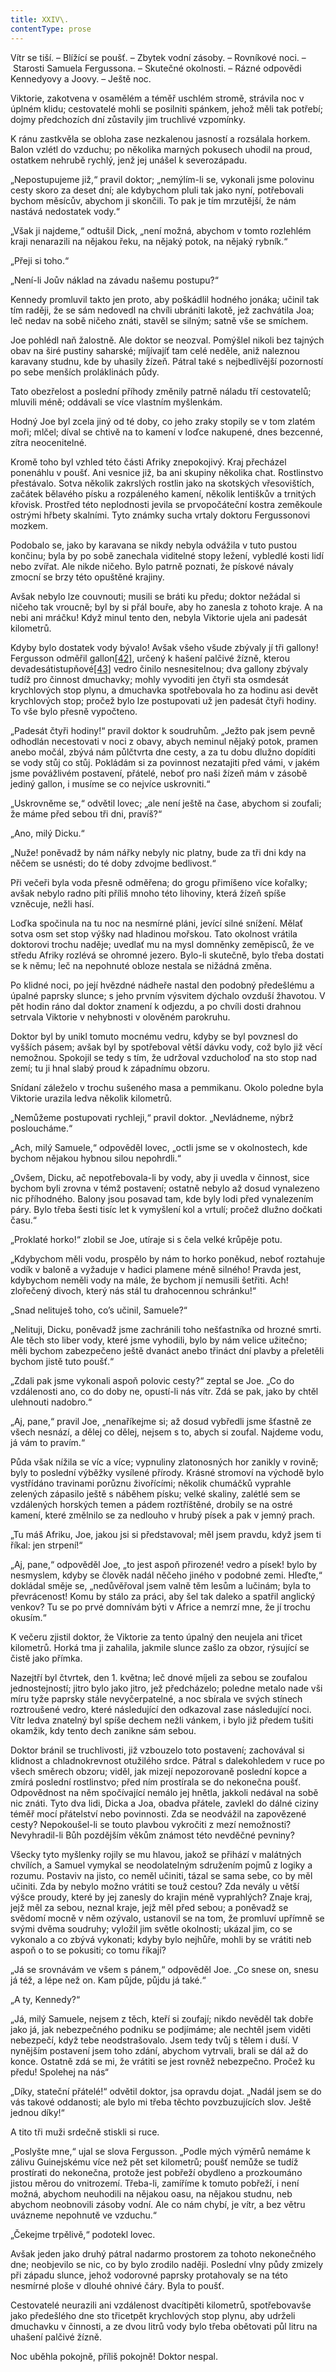 ```yaml
---
title: XXIV\.
contentType: prose
---
```


<section>

Vítr se tiší. – Blížící se poušť. – Zbytek vodní zásoby. – Rovníkové noci. – Starosti Samuela Fergussona. – Skutečné okolnosti. – Rázné odpovědi Kennedyovy a Joovy. – Ještě noc.

Viktorie, zakotvena v osamělém a téměř uschlém stromě, strávila noc v úplném klidu; cestovatelé mohli se posilniti spánkem, jehož měli tak potřebí; dojmy předchozích dní zůstavily jim truchlivé vzpomínky.

K ránu zastkvěla se obloha zase nezkalenou jasností a rozsálala horkem. Balon vzlétl do vzduchu; po několika marných pokusech uhodil na proud, ostatkem nehrubě rychlý, jenž jej unášel k severozápadu.

„Nepostupujeme již,“ pravil doktor; „nemýlím-li se, vykonali jsme polovinu cesty skoro za deset dní; ale kdybychom pluli tak jako nyní, potřebovali bychom měsícův, abychom ji skončili. To pak je tím mrzutější, že nám nastává nedostatek vody.“

„Však ji najdeme,“ odtušil Dick, „není možná, abychom v tomto rozlehlém kraji nenarazili na nějakou řeku, na nějaký potok, na nějaký rybník.“

„Přeji si toho.“

„Není-li Joův náklad na závadu našemu postupu?“

Kennedy promluvil takto jen proto, aby poškádlil hodného jonáka; učinil tak tím raději, že se sám nedovedl na chvíli ubrániti lakotě, jež zachvátila Joa; leč nedav na sobě ničeho znáti, stavěl se silným; satně vše se smíchem.

Joe pohlédl naň žalostně. Ale doktor se neozval. Pomýšlel nikoli bez tajných obav na širé pustiny saharské; míjívajíť tam celé neděle, aniž naleznou karavany studnu, kde by uhasily žízeň. Pátral také s nejbedlivější pozorností po sebe menších proláklinách půdy.

Tato obezřelost a poslední příhody změnily patrně náladu tří cestovatelů; mluvili méně; oddávali se více vlastním myšlenkám.

Hodný Joe byl zcela jiný od té doby, co jeho zraky stopily se v tom zlatém moři; mlčel; díval se chtivě na to kamení v loďce nakupené, dnes bezcenné, zítra neocenitelné.

Kromě toho byl vzhled této části Afriky znepokojivý. Kraj přecházel ponenáhlu v poušť. Ani vesnice již, ba ani skupiny několika chat. Rostlinstvo přestávalo. Sotva několik zakrslých rostlin jako na skotských vřesovištích, začátek bělavého písku a rozpáleného kamení, několik lentiškův a trnitých křovisk. Prostřed této neplodnosti jevila se prvopočáteční kostra zeměkoule ostrými hřbety skalními. Tyto známky sucha vrtaly doktoru Fergussonovi mozkem.

Podobalo se, jako by karavana se nikdy nebyla odvážila v tuto pustou končinu; byla by po sobě zanechala viditelné stopy ležení, vybledlé kosti lidí nebo zvířat. Ale nikde ničeho. Bylo patrně poznati, že pískové návaly zmocní se brzy této opuštěné krajiny.

Avšak nebylo lze couvnouti; musili se bráti ku předu; doktor nežádal si ničeho tak vroucně; byl by si přál bouře, aby ho zanesla z tohoto kraje. A na nebi ani mráčku! Když minul tento den, nebyla Viktorie ujela ani padesát kilometrů.

Kdyby bylo dostatek vody bývalo! Avšak všeho všude zbývaly jí tři gallony! Fergusson odměřil gallon[\[42\]](./resources/undefined), určený k hašení palčivé žízně, kterou devadesátistupňové[\[43\]](./resources/undefined) vedro činilo nesnesitelnou; dva gallony zbývaly tudíž pro činnost dmuchavky; mohly vyvoditi jen čtyři sta osmdesát krychlových stop plynu, a dmuchavka spotřebovala ho za hodinu asi devět krychlových stop; pročež bylo lze postupovati už jen padesát čtyři hodiny. To vše bylo přesně vypočteno.

„Padesát čtyři hodiny!“ pravil doktor k soudruhům. „Ježto pak jsem pevně odhodlán necestovati v noci z obavy, abych neminul nějaký potok, pramen anebo močál, zbývá nám půlčtvrta dne cesty, a za tu dobu dlužno dopíditi se vody stůj co stůj. Pokládám si za povinnost nezatajiti před vámi, v jakém jsme povážlivém postavení, přátelé, neboť pro naši žízeň mám v zásobě jediný gallon, i musíme se co nejvíce uskrovniti.“

„Uskrovněme se,“ odvětil lovec; „ale není ještě na čase, abychom si zoufali; že máme před sebou tři dni, pravíš?“

„Ano, milý Dicku.“

„Nuže! poněvadž by nám nářky nebyly nic platny, bude za tři dni kdy na něčem se usnésti; do té doby zdvojme bedlivost.“

Při večeři byla voda přesně odměřena; do grogu přimíšeno více kořalky; avšak nebylo radno píti příliš mnoho této lihoviny, která žízeň spíše vzněcuje, nežli hasí.

Loďka spočinula na tu noc na nesmírné pláni, jevící silné snížení. Mělať sotva osm set stop výšky nad hladinou mořskou. Tato okolnost vrátila doktorovi trochu naděje; uvedlať mu na mysl domněnky zeměpisců, že ve středu Afriky rozlévá se ohromné jezero. Bylo-li skutečně, bylo třeba dostati se k němu; leč na nepohnuté obloze nestala se nižádná změna.

Po klidné noci, po její hvězdné nádheře nastal den podobný předešlému a úpalné paprsky slunce; s jeho prvním výsvitem dýchalo ovzduší žhavotou. V pět hodin ráno dal doktor znamení k odjezdu, a po chvíli dosti drahnou setrvala Viktorie v nehybnosti v olověném parokruhu.

Doktor byl by unikl tomuto mocnému vedru, kdyby se byl povznesl do vyšších pásem; avšak byl by spotřeboval větší dávku vody, což bylo již věcí nemožnou. Spokojil se tedy s tím, že udržoval vzducholoď na sto stop nad zemí; tu ji hnal slabý proud k západnímu obzoru.

Snídaní záleželo v trochu sušeného masa a pemmikanu. Okolo poledne byla Viktorie urazila ledva několik kilometrů.

„Nemůžeme postupovati rychleji,“ pravil doktor. „Nevládneme, nýbrž posloucháme.“

„Ach, milý Samuele,“ odpověděl lovec, „octli jsme se v okolnostech, kde bychom nějakou hybnou silou nepohrdli.“

„Ovšem, Dicku, ač nepotřebovala-li by vody, aby ji uvedla v činnost, sice bychom byli zrovna v témž postavení; ostatně nebylo až dosud vynalezeno nic příhodného. Balony jsou posavad tam, kde byly lodi před vynalezením páry. Bylo třeba šesti tisíc let k vymyšlení kol a vrtulí; pročež dlužno dočkati času.“

„Proklaté horko!“ zlobil se Joe, utíraje si s čela velké krůpěje potu.

„Kdybychom měli vodu, prospělo by nám to horko poněkud, neboť roztahuje vodík v baloně a vyžaduje v hadici plamene méně silného! Pravda jest, kdybychom neměli vody na mále, že bychom jí nemusili šetřiti. Ach! zlořečený divoch, který nás stál tu drahocennou schránku!“

„Snad nelituješ toho, co’s učinil, Samuele?“

„Nelituji, Dicku, poněvadž jsme zachránili toho nešťastníka od hrozné smrti. Ale těch sto liber vody, které jsme vyhodili, bylo by nám velice užitečno; měli bychom zabezpečeno ještě dvanáct anebo třináct dní plavby a přeletěli bychom jistě tuto poušť.“

„Zdali pak jsme vykonali aspoň polovic cesty?“ zeptal se Joe. „Co do vzdálenosti ano, co do doby ne, opustí-li nás vítr. Zdá se pak, jako by chtěl ulehnouti nadobro.“

„Aj, pane,“ pravil Joe, „nenaříkejme si; až dosud vybředli jsme šťastně ze všech nesnází, a dělej co dělej, nejsem s to, abych si zoufal. Najdeme vodu, já vám to pravím.“

Půda však nížila se víc a více; vypnuliny zlatonosných hor zanikly v rovině; byly to poslední výběžky vysílené přírody. Krásné stromoví na východě bylo vystřídáno travinami porůznu živořícími; několik chumáčků vyprahle zelených zápasilo ještě s náběhem písku; velké skaliny, zalétlé sem se vzdálených horských temen a pádem roztříštěné, drobily se na ostré kamení, které změlnilo se za nedlouho v hrubý písek a pak v jemný prach.

„Tu máš Afriku, Joe, jakou jsi si představoval; měl jsem pravdu, když jsem ti říkal: jen strpení!“

„Aj, pane,“ odpověděl Joe, „to jest aspoň přirozené! vedro a písek! bylo by nesmyslem, kdyby se člověk nadál něčeho jiného v podobné zemi. Hleďte,“ dokládal směje se, „nedůvěřoval jsem valně těm lesům a lučinám; byla to převrácenost! Komu by stálo za práci, aby šel tak daleko a spatřil anglický venkov? Tu se po prvé domnívám býti v Africe a nemrzí mne, že jí trochu okusím.“

K večeru zjistil doktor, že Viktorie za tento úpalný den neujela ani třicet kilometrů. Horká tma ji zahalila, jakmile slunce zašlo za obzor, rýsující se čistě jako přímka.

Nazejtří byl čtvrtek, den 1. května; leč dnové míjeli za sebou se zoufalou jednostejností; jitro bylo jako jitro, jež předcházelo; poledne metalo nade vši míru tyže paprsky stále nevyčerpatelné, a noc sbírala ve svých stínech roztroušené vedro, které následující den odkazoval zase následující noci. Vítr ledva znatelný byl spíše dechem nežli vánkem, i bylo již předem tušiti okamžik, kdy tento dech zanikne sám sebou.

Doktor bránil se truchlivosti, již vzbouzelo toto postavení; zachovával si klidnost a chladnokrevnost otužilého srdce. Pátral s dalekohledem v ruce po všech směrech obzoru; viděl, jak mizejí nepozorovaně poslední kopce a zmírá poslední rostlinstvo; před ním prostírala se do nekonečna poušť. Odpovědnost na něm spočívající nemálo jej hnětla, jakkoli nedával na sobě nic znáti. Tyto dva lidi, Dicka a Joa, obadva přátele, zavlekl do dálné ciziny téměř mocí přátelství nebo povinnosti. Zda se neodvážil na zapovězené cesty? Nepokoušel-li se touto plavbou vykročiti z mezí nemožnosti? Nevyhradil-li Bůh pozdějším věkům známost této nevděčné pevniny?

Všecky tyto myšlenky rojily se mu hlavou, jakož se přihází v malátných chvílích, a Samuel vymykal se neodolatelným sdružením pojmů z logiky a rozumu. Postaviv na jisto, co neměl učiniti, tázal se sama sebe, co by měl učiniti. Zda by nebylo možno vrátiti se touž cestou? Zda nevály u větší výšce proudy, které by jej zanesly do krajin méně vyprahlých? Znaje kraj, jejž měl za sebou, neznal kraje, jejž měl před sebou; a poněvadž se svědomí mocně v něm ozývalo, ustanovil se na tom, že promluví upřímně se svými dvěma soudruhy; vyložil jim světle okolnosti; ukázal jim, co se vykonalo a co zbývá vykonati; kdyby bylo nejhůře, mohli by se vrátiti neb aspoň o to se pokusiti; co tomu říkají?

„Já se srovnávám ve všem s pánem,“ odpověděl Joe. „Co snese on, snesu já též, a lépe než on. Kam půjde, půjdu já také.“

„A ty, Kennedy?“

„Já, milý Samuele, nejsem z těch, kteří si zoufají; nikdo nevěděl tak dobře jako já, jak nebezpečného podniku se podjímáme; ale nechtěl jsem viděti nebezpečí, když tebe neodstrašovalo. Jsem tedy tvůj s tělem i duší. V nynějším postavení jsem toho zdání, abychom vytrvali, brali se dál až do konce. Ostatně zdá se mi, že vrátiti se jest rovněž nebezpečno. Pročež ku předu! Spolehej na nás“

„Díky, stateční přátelé!“ odvětil doktor, jsa opravdu dojat. „Nadál jsem se do vás takové oddanosti; ale bylo mi třeba těchto povzbuzujících slov. Ještě jednou díky!“

A tito tři muži srdečně stiskli si ruce.

„Poslyšte mne,“ ujal se slova Fergusson. „Podle mých výměrů nemáme k zálivu Guinejskému více než pět set kilometrů; poušť nemůže se tudíž prostírati do nekonečna, protože jest pobřeží obydleno a prozkoumáno jistou měrou do vnitrozemí. Třeba-li, zamíříme k tomuto pobřeží, i není možná, abychom neuhodili na nějakou oasu, na nějakou studnu, neb abychom neobnovili zásoby vodní. Ale co nám chybí, je vítr, a bez větru uvázneme nepohnutě ve vzduchu.“

„Čekejme trpělivě,“ podotekl lovec.

Avšak jeden jako druhý pátral nadarmo prostorem za tohoto nekonečného dne; neobjevilo se nic, co by bylo zrodilo naději. Poslední vlny půdy zmizely při západu slunce, jehož vodorovné paprsky protahovaly se na této nesmírné ploše v dlouhé ohnivé čáry. Byla to poušť.

Cestovatelé neurazili ani vzdálenost dvacítipěti kilometrů, spotřebovavše jako předešlého dne sto třicetpět krychlových stop plynu, aby udrželi dmuchavku v činnosti, a ze dvou litrů vody bylo třeba obětovati půl litru na uhašení palčivé žízně.

Noc uběhla pokojně, příliš pokojně! Doktor nespal.

</section>
